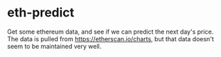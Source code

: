 # eth-predict
Get some ethereum data, and see if we can predict the next day's price. The data is pulled from https://etherscan.io/charts, but that data doesn't seem to be maintained very well.
